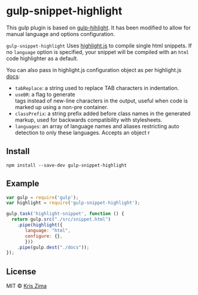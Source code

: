 # gulp-snippet-highlight

This gulp plugin is based on [gulp-hihlight](http://github.com/johannestroeger/gulp-highlight). It has been modified to allow for manual language and options configuration.

`gulp-snippet-highlight` Uses [highlight.js](https://highlightjs.org/) to compile single html snippets. If no `language` option is specified, your snippet will be compiled with an `html` code highlighter as a default.

You can also pass in highlight.js configuration object as per highlight.js [docs](http://highlightjs.readthedocs.org/en/latest/api.html#configure-options):
- `tabReplace`: a string used to replace TAB characters in indentation.
- `useBR`: a flag to generate <br> tags instead of new-line characters in the output, useful when code is marked up using a non-pre container.
- `classPrefix`: a string prefix added before class names in the generated markup, used for backwards compatibility with stylesheets.
- `languages`: an array of language names and aliases restricting auto detection to only these languages.
Accepts an object r

## Install

```
npm install --save-dev gulp-snippet-highlight
```


## Example

```js
var gulp = require('gulp');
var highlight = require('gulp-snippet-highlight');

gulp.task('highlight-snippet', function () {
  return gulp.src("./src/snippet.html")
    .pipe(highlight({
       language: "html",
       configure: {},
       }))
    .pipe(gulp.dest("./docs"));
});

```

## License

MIT © [Kris Zima](https://github.com/kzima)
